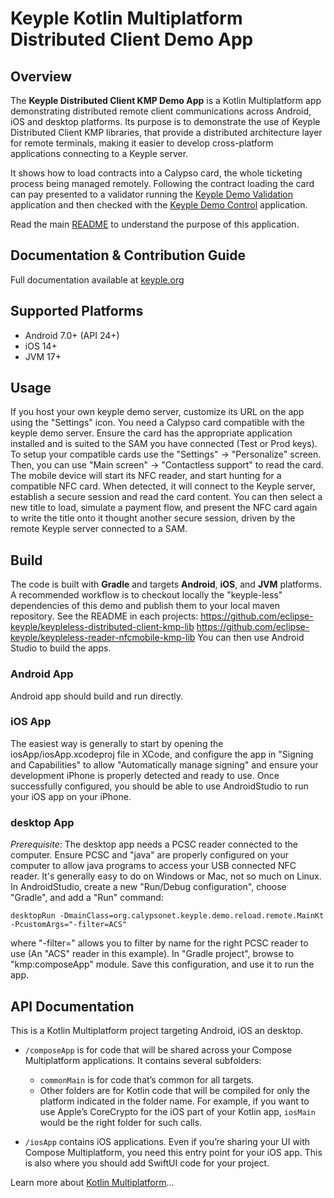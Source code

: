 # Keyple Kotlin Multiplatform Distributed Client Demo App

## Overview

The **Keyple Distributed Client KMP Demo App** is a Kotlin Multiplatform app demonstrating distributed remote
client communications across Android, iOS and desktop platforms. Its purpose is to demonstrate the use of 
Keyple Distributed Client KMP libraries, that provide a distributed architecture layer
for remote terminals, making it easier to develop cross-platform applications connecting to a Keyple server.

It shows how to load contracts into a Calypso card, the whole ticketing process being managed remotely.
Following the contract loading the card can pay presented to a validator running the
[Keyple Demo Validation](https://github.com/calypsonet/keyple-demo-ticketing-validation-app) application and then checked with
the [Keyple Demo Control](https://github.com/calypsonet/keyple-demo-ticketing-control-app) application.

Read the main [README](https://github.com/calypsonet/keyple-demo-ticketing-reloading-remote#readme) to understand the purpose of this application.

## Documentation & Contribution Guide
Full documentation available at [keyple.org](https://keyple.org)

## Supported Platforms
- Android 7.0+ (API 24+)
- iOS 14+
- JVM 17+

## Usage
If you host your own keyple demo server, customize its URL on the app using the "Settings" icon.
You need a Calypso card compatible with the keyple demo server. Ensure the card has the appropriate application installed and is suited to the SAM you have connected (Test or Prod keys).
To setup your compatible cards use the "Settings" -> "Personalize" screen.
Then, you can use "Main screen" -> "Contactless support" to read the card.
The mobile device will start its NFC reader, and start hunting for a compatible NFC card.
When detected, it will connect to the Keyple server, establish a secure session and read the card content.
You can then select a new title to load, simulate a payment flow, and present the NFC card again to write the title onto it
thought another secure session, driven by the remote Keyple server connected to a SAM.

## Build
The code is built with **Gradle** and targets **Android**, **iOS**, and **JVM** platforms.
A recommended workflow is to checkout locally the "keyple-less" dependencies of this demo and publish them to your local maven repository.
See the README in each projects:
https://github.com/eclipse-keyple/keypleless-distributed-client-kmp-lib
https://github.com/eclipse-keyple/keypleless-reader-nfcmobile-kmp-lib
You can then use Android Studio to build the apps.

### Android App
Android app should build and run directly.

### iOS App
The easiest way is generally to start by opening the iosApp/iosApp.xcodeproj file in XCode, and configure 
the app in "Signing and Capabilities" to allow "Automatically manage signing" and ensure your development iPhone is properly detected and ready to use.
Once successfully configured, you should be able to use AndroidStudio to run your iOS app on your iPhone. 

### desktop App
*Prerequisite*: The desktop app needs a PCSC reader connected to the computer. Ensure PCSC and "java" are properly configured on your computer to 
allow java programs to access your USB connected NFC reader. It's generally easy to do on Windows or Mac, not so much on Linux. 
In AndroidStudio, create a new "Run/Debug configuration", choose "Gradle", and add a "Run" command:
```
desktopRun -DmainClass=org.calypsonet.keyple.demo.reload.remote.MainKt -PcustomArgs="-filter=ACS"
```
where "-filter=" allows you to filter by name for the right PCSC reader to use (An "ACS" reader in this example).
In "Gradle project", browse to "kmp:composeApp" module.
Save this configuration, and use it to run the app.

## API Documentation

This is a Kotlin Multiplatform project targeting Android, iOS an desktop.

* `/composeApp` is for code that will be shared across your Compose Multiplatform applications.
  It contains several subfolders:
  - `commonMain` is for code that’s common for all targets.
  - Other folders are for Kotlin code that will be compiled for only the platform indicated in the folder name.
    For example, if you want to use Apple’s CoreCrypto for the iOS part of your Kotlin app,
    `iosMain` would be the right folder for such calls.

* `/iosApp` contains iOS applications. Even if you’re sharing your UI with Compose Multiplatform, 
  you need this entry point for your iOS app. This is also where you should add SwiftUI code for your project.

Learn more about [Kotlin Multiplatform](https://www.jetbrains.com/help/kotlin-multiplatform-dev/get-started.html)…
